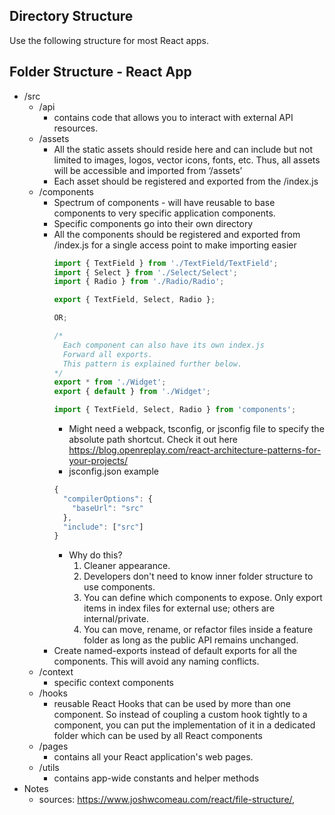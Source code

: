 ## Directory Structure

Use the following structure for most React apps.

## Folder Structure - React App

- /src
  - /api
    - contains code that allows you to interact with external API resources.
  - /assets
    - All the static assets should reside here and can include but not limited to images, logos, vector icons, fonts, etc. Thus, all assets will be accessible and imported from ‘/assets’
    - Each asset should be registered and exported from the /index.js
  - /components
    - Spectrum of components - will have reusable to base components to very specific application components.
    - Specific components go into their own directory
    - All the components should be registered and exported from /index.js for a single access point to make importing easier
      ```jsx
      import { TextField } from './TextField/TextField';
      import { Select } from './Select/Select';
      import { Radio } from './Radio/Radio';

      export { TextField, Select, Radio };

      OR;

      /*
      	Each component can also have its own index.js
        Forward all exports.
        This pattern is explained further below.
      */
      export * from './Widget';
      export { default } from './Widget';
      ```
      ```jsx
      import { TextField, Select, Radio } from 'components';
      ```
      - Might need a webpack, tsconfig, or jsconfig file to specify the absolute path shortcut. Check it out here https://blog.openreplay.com/react-architecture-patterns-for-your-projects/
      - jsconfig.json example
      ```jsx
      {
        "compilerOptions": {
          "baseUrl": "src"
        },
        "include": ["src"]
      }
      ```
      - Why do this?
        1. Cleaner appearance.
        2. Developers don't need to know inner folder structure to use components.
        3. You can define which components to expose. Only export items in index files for external use; others are internal/private.
        4. You can move, rename, or refactor files inside a feature folder as long as the public API remains unchanged.
    - Create named-exports instead of default exports for all the components. This will avoid any naming conflicts.
  - /context
    - specific context components
  - /hooks
    - reusable React Hooks that can be used by more than one component. So instead of coupling a custom hook tightly to a component, you can put the implementation of it in a dedicated folder which can be used by all React components
  - /pages
    - contains all your React application's web pages.
  - /utils
    - contains app-wide constants and helper methods
- Notes
  - sources: https://www.joshwcomeau.com/react/file-structure/,
